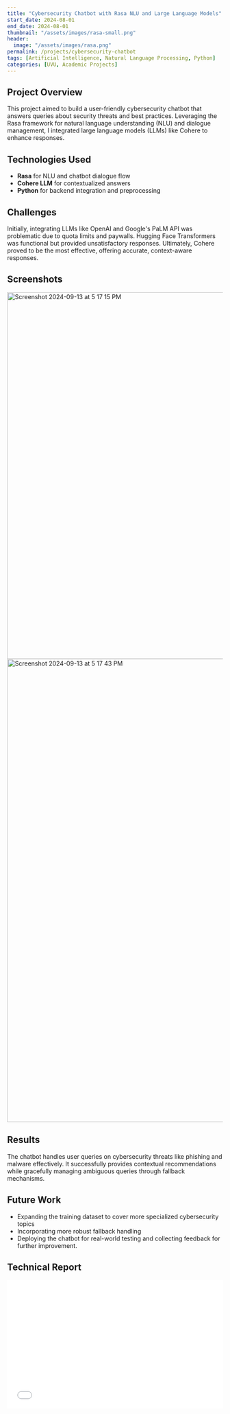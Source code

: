 ```yaml
---
title: "Cybersecurity Chatbot with Rasa NLU and Large Language Models"
start_date: 2024-08-01
end_date: 2024-08-01
thumbnail: "/assets/images/rasa-small.png"
header:
  image: "/assets/images/rasa.png"
permalink: /projects/cybersecurity-chatbot
tags: [Artificial Intelligence, Natural Language Processing, Python]
categories: [UVU, Academic Projects]
---
```

## Project Overview
This project aimed to build a user-friendly cybersecurity chatbot that answers queries about security threats and best practices. Leveraging the Rasa framework for natural language understanding (NLU) and dialogue management, I integrated large language models (LLMs) like Cohere to enhance responses.

## Technologies Used
- **Rasa** for NLU and chatbot dialogue flow    
- **Cohere LLM** for contextualized answers    
- **Python** for backend integration and preprocessing    

## Challenges
Initially, integrating LLMs like OpenAI and Google's PaLM API was problematic due to quota limits and paywalls. Hugging Face Transformers was functional but provided unsatisfactory responses. Ultimately, Cohere proved to be the most effective, offering accurate, context-aware responses.

## Screenshots
<img width="855" alt="Screenshot 2024-09-13 at 5 17 15 PM" src="https://github.com/user-attachments/assets/7ee3cf44-6ef5-4799-9b05-716ae028a303">
<img width="1080" alt="Screenshot 2024-09-13 at 5 17 43 PM" src="https://github.com/user-attachments/assets/5a0cb046-336f-4407-9959-d94e9f30310c">

## Results
The chatbot handles user queries on cybersecurity threats like phishing and malware effectively. It successfully provides contextual recommendations while gracefully managing ambiguous queries through fallback mechanisms.

## Future Work
- Expanding the training dataset to cover more specialized cybersecurity topics
- Incorporating more robust fallback handling
- Deploying the chatbot for real-world testing and collecting feedback for further improvement.

## Technical Report
<div style="width: 100%; height: 300px; overflow: hidden;">
  <embed src="/assets/pdf/cybersecurity_chatbot_tech_report.pdf" width="100%" height="100%">
</div>
